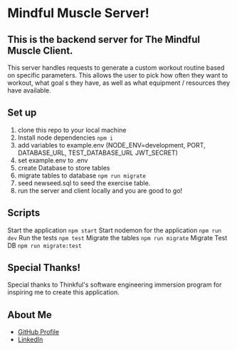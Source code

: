 # Mindful Muscle Server!

## This is the backend server for The Mindful Muscle Client.

This server handles requests to generate a custom workout routine based on specific parameters. This allows the user to pick how often they want to workout, what goal s they have, as well as what equipment / resources they have available.

## Set up

1. clone this repo to your local machine
2. Install node dependencies `npm i`
3. add variables to example.env (NODE_ENV=development, PORT, DATABASE_URL, TEST_DATABASE_URL JWT_SECRET)
4. set example.env to .env 
5. create Database to store tables
6. migrate tables to database `npm run migrate`
7. seed newseed.sql to seed the exercise table.
8. run the server and client locally and you are good to go!


## Scripts

Start the application `npm start`
Start nodemon for the application `npm run dev`
Run the tests `npm test`
Migrate the tables `npm run migrate`
Migrate Test DB `npm run migrate:test`

## Special Thanks!

Special thanks to Thinkful's software engineering immersion program for inspiring me to create this application.

## About Me

* [GitHub Profile](https://github.com/Mark-The-Dev)
* [LinkedIn](https://www.linkedin.com/in/mark-marcello-8896481b1)
